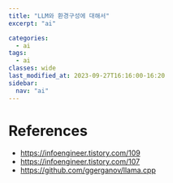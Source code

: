 ```yaml
---
title: "LLM와 환경구성에 대해서"
excerpt: "ai"

categories:
  - ai
tags:
  - ai
classes: wide
last_modified_at: 2023-09-27T16:16:00-16:20
sidebar:
  nav: "ai"
---
```




# References

- https://infoengineer.tistory.com/109 
- https://infoengineer.tistory.com/107
- https://github.com/ggerganov/llama.cpp


